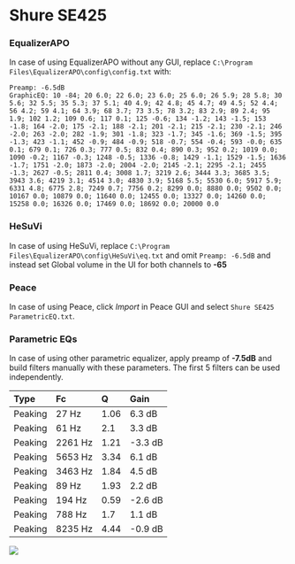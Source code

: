# Shure SE425

### EqualizerAPO
In case of using EqualizerAPO without any GUI, replace `C:\Program Files\EqualizerAPO\config\config.txt`
with:
```
Preamp: -6.5dB
GraphicEQ: 10 -84; 20 6.0; 22 6.0; 23 6.0; 25 6.0; 26 5.9; 28 5.8; 30 5.6; 32 5.5; 35 5.3; 37 5.1; 40 4.9; 42 4.8; 45 4.7; 49 4.5; 52 4.4; 56 4.2; 59 4.1; 64 3.9; 68 3.7; 73 3.5; 78 3.2; 83 2.9; 89 2.4; 95 1.9; 102 1.2; 109 0.6; 117 0.1; 125 -0.6; 134 -1.2; 143 -1.5; 153 -1.8; 164 -2.0; 175 -2.1; 188 -2.1; 201 -2.1; 215 -2.1; 230 -2.1; 246 -2.0; 263 -2.0; 282 -1.9; 301 -1.8; 323 -1.7; 345 -1.6; 369 -1.5; 395 -1.3; 423 -1.1; 452 -0.9; 484 -0.9; 518 -0.7; 554 -0.4; 593 -0.0; 635 0.1; 679 0.1; 726 0.3; 777 0.5; 832 0.4; 890 0.3; 952 0.2; 1019 0.0; 1090 -0.2; 1167 -0.3; 1248 -0.5; 1336 -0.8; 1429 -1.1; 1529 -1.5; 1636 -1.7; 1751 -2.0; 1873 -2.0; 2004 -2.0; 2145 -2.1; 2295 -2.1; 2455 -1.3; 2627 -0.5; 2811 0.4; 3008 1.7; 3219 2.6; 3444 3.3; 3685 3.5; 3943 3.6; 4219 3.1; 4514 3.0; 4830 3.9; 5168 5.5; 5530 6.0; 5917 5.9; 6331 4.8; 6775 2.8; 7249 0.7; 7756 0.2; 8299 0.0; 8880 0.0; 9502 0.0; 10167 0.0; 10879 0.0; 11640 0.0; 12455 0.0; 13327 0.0; 14260 0.0; 15258 0.0; 16326 0.0; 17469 0.0; 18692 0.0; 20000 0.0
```

### HeSuVi
In case of using HeSuVi, replace `C:\Program Files\EqualizerAPO\config\HeSuVi\eq.txt` and omit `Preamp:
-6.5dB` and instead set Global volume in the UI for both channels to **-65**

### Peace
In case of using Peace, click *Import* in Peace GUI and select `Shure SE425 ParametricEQ.txt`.

### Parametric EQs
In case of using other parametric equalizer, apply preamp of **-7.5dB** and build filters manually with
these parameters. The first 5 filters can be used independently.

| Type    | Fc      |    Q | Gain    |
|:--------|:--------|:-----|:--------|
| Peaking | 27 Hz   | 1.06 | 6.3 dB  |
| Peaking | 61 Hz   | 2.1  | 3.3 dB  |
| Peaking | 2261 Hz | 1.21 | -3.3 dB |
| Peaking | 5653 Hz | 3.34 | 6.1 dB  |
| Peaking | 3463 Hz | 1.84 | 4.5 dB  |
| Peaking | 89 Hz   | 1.93 | 2.2 dB  |
| Peaking | 194 Hz  | 0.59 | -2.6 dB |
| Peaking | 788 Hz  | 1.7  | 1.1 dB  |
| Peaking | 8235 Hz | 4.44 | -0.9 dB |

![](https://raw.githubusercontent.com/jaakkopasanen/AutoEq/master/results/innerfidelity/sbaf-serious/Shure%20SE425/Shure%20SE425.png)